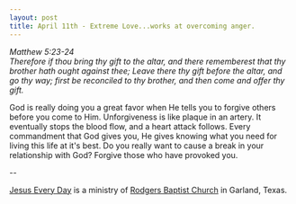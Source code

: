 ```yaml
---
layout: post
title: April 11th - Extreme Love...works at overcoming anger.
---
```


_Matthew 5:23-24  
Therefore if thou bring thy gift to the altar, and there rememberest
that thy brother hath ought against thee; Leave there thy gift before
the altar, and go thy way; first be reconciled to thy brother, and
then come and offer thy gift._

God is really doing you a great favor when He tells you to forgive
others before you come to Him. Unforgiveness is like plaque in an
artery. It eventually stops the blood flow, and a heart attack
follows. Every commandment that God gives you, He gives knowing what
you need for living this life at it's best. Do you really want to
cause a break in your relationship with God? Forgive those who have
provoked you.

 --

<a href=http://jesuseveryday.net>Jesus Every Day</a> is a ministry of <a href=http://rodgersbaptist.net>Rodgers Baptist Church</a> in Garland, Texas.
